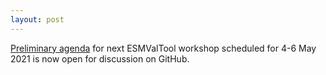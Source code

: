 ```yaml
---
layout: post
---
```


[Preliminary agenda](https://github.com/ESMValGroup/ESMValTool/issues/2067#issuecomment-824873768)
for next ESMValTool workshop scheduled for 4-6 May 2021 is now open for discussion on GitHub.